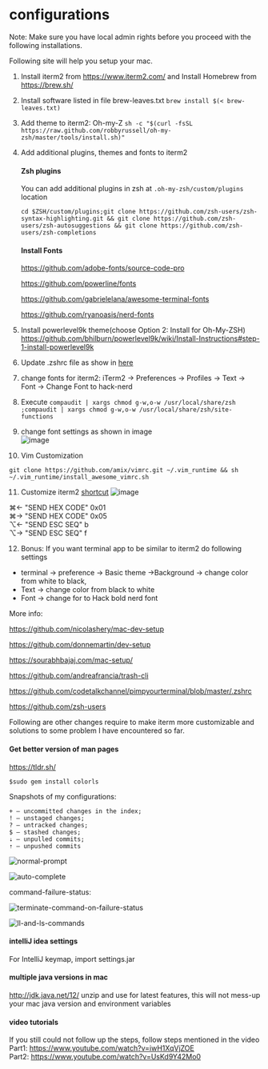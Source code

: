 # configurations

Note: Make sure you have local admin rights before you proceed with the following installations.

Following site will help you setup your mac.

1. Install iterm2 from https://www.iterm2.com/ and Install Homebrew from https://brew.sh/ 
2. Install software listed in file brew-leaves.txt `brew install $(< brew-leaves.txt)`
3. Add theme to iterm2: Oh-my-Z `sh -c "$(curl -fsSL https://raw.github.com/robbyrussell/oh-my-zsh/master/tools/install.sh)"`
4. Add additional plugins, themes and fonts to iterm2  
   #### Zsh plugins

   You can add additional plugins in zsh at `.oh-my-zsh/custom/plugins` location

   ```shell
   cd $ZSH/custom/plugins;git clone https://github.com/zsh-users/zsh-syntax-highlighting.git && git clone https://github.com/zsh-users/zsh-autosuggestions && git clone https://github.com/zsh-users/zsh-completions
   ```

   #### Install Fonts

   https://github.com/adobe-fonts/source-code-pro

   https://github.com/powerline/fonts

   https://github.com/gabrielelana/awesome-terminal-fonts

   https://github.com/ryanoasis/nerd-fonts


5. Install powerlevel9k theme(choose Option 2: Install for Oh-My-ZSH) https://github.com/bhilburn/powerlevel9k/wiki/Install-Instructions#step-1-install-powerlevel9k  
6. Update .zshrc file as show in [here](https://github.com/dineshbhagat/mac-configurations/blob/master/.zshrc)
7. change fonts for iterm2: iTerm2 -> Preferences -> Profiles -> Text -> Font -> Change Font to hack-nerd
8. Execute `compaudit | xargs chmod g-w,o-w /usr/local/share/zsh ;compaudit | xargs chmod g-w,o-w /usr/local/share/zsh/site-functions`
9. change font settings as shown in image  
![image](https://github.com/dineshbhagat/mac-configurations/blob/master/images/Screen%20Shot%202018-12-04%20at%205.47.48%20PM.png)
10. Vim Customization 
```shell
git clone https://github.com/amix/vimrc.git ~/.vim_runtime && sh ~/.vim_runtime/install_awesome_vimrc.sh
```
11. Customize iterm2 [shortcut](https://stackoverflow.com/a/10485061/2987755)
![image](https://github.com/dineshbhagat/mac-configurations/blob/master/images/iterm2-config.png)

⌘←  "SEND HEX CODE"      0x01  
⌘→  "SEND HEX CODE"      0x05  
⌥←  "SEND ESC SEQ"  b  
⌥→  "SEND ESC SEQ"  f  


12. Bonus: If you want terminal app to be similar to iterm2 do following settings
   - terminal -> preference -> Basic theme ->Background -> change color from white to black, 
   - Text -> change color from black to white
   - Font -> change for to Hack bold nerd font  


More info:

https://github.com/nicolashery/mac-dev-setup

https://github.com/donnemartin/dev-setup

https://sourabhbajaj.com/mac-setup/

https://github.com/andreafrancia/trash-cli

https://github.com/codetalkchannel/pimpyourterminal/blob/master/.zshrc

https://github.com/zsh-users

Following are other changes require to make iterm more customizable and solutions to some problem I have encountered so far.


#### Get better version of man pages

https://tldr.sh/




```shell
$sudo gem install colorls
```

Snapshots of my configurations:
```shell
+ — uncommitted changes in the index;
! — unstaged changes;
? — untracked changes;
$ — stashed changes;
⇣ — unpulled commits;
⇡ — unpushed commits
```

![normal-prompt](https://github.com/dineshbhagat/mac-configurations/blob/master/images/Screen%20Shot%202018-10-08%20at%2011.50.18%20AM.png)


![auto-complete](https://github.com/dineshbhagat/mac-configurations/blob/master/images/Screen%20Shot%202018-10-08%20at%2011.59.12%20AM.png)


command-failure-status:


![terminate-command-on-failure-status](https://github.com/dineshbhagat/mac-configurations/blob/master/images/Screen%20Shot%202018-10-08%20at%2012.00.18%20PM.png)



![ll-and-ls-commands](https://github.com/dineshbhagat/mac-configurations/blob/master/images/Screen%20Shot%202016-11-08%20at%2012.18.00%20AM.png)

#### intelliJ idea settings

For IntelliJ keymap, import settings.jar

#### multiple java versions in mac

http://jdk.java.net/12/ unzip and use for latest features, this will not mess-up your mac java version and environment variables

#### video tutorials

If you still could not follow up the steps, follow steps mentioned in the video  
Part1: https://www.youtube.com/watch?v=iwH1XqVjZOE  
Part2: https://www.youtube.com/watch?v=UsKd9Y42Mo0  

